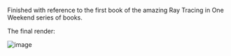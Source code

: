 Finished with reference to the first book of the amazing Ray Tracing in One Weekend series of books.

The final render:

![image](https://github.com/nilzilla03/raytracing-in-one-weekend/assets/130911400/d93c9e0c-c310-46fc-bc6b-10c1f4196db1)
